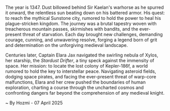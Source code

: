 
The year is 1347.  Dust billowed behind Sir Kaelan's warhorse as he spurred it onward, the relentless sun beating down on his battered armor.  His quest: to reach the mythical Sunstone city, rumored to hold the power to heal his plague-stricken kingdom.  The journey was a brutal tapestry woven with treacherous mountain passes, skirmishes with bandits, and the ever-present threat of starvation. Each day brought new challenges, demanding courage, cunning, and unwavering resolve, forging a legend born of grit and determination on the unforgiving medieval landscape.

Centuries later, Captain Elara Jax navigated the swirling nebula of Xylos, her starship, the *Stardust Drifter*, a tiny speck against the immensity of space.  Her mission: to locate the lost colony of Kepler-186f, a world rumored to hold the key to interstellar peace.  Navigating asteroid fields, dodging space pirates, and facing the ever-present threat of warp-core malfunctions, Elara and her crew pushed the boundaries of human exploration, charting a course through the uncharted cosmos and confronting dangers far beyond the comprehension of any medieval knight.

~ By Hozmi - 07 April 2025
